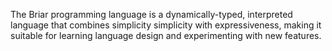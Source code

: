 The Briar programming language is a dynamically-typed, interpreted language that combines simplicity simplicity with expressiveness, making it suitable for learning language design and experimenting with new features. 
